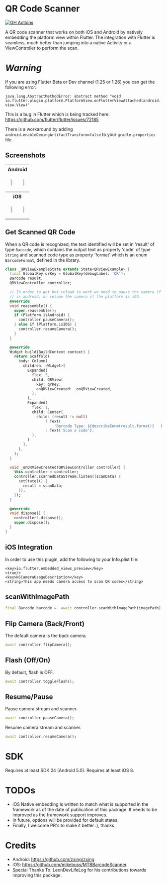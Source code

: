 # QR Code Scanner
[![GH Actions](https://github.com/juliuscanute/qr_code_scanner/workflows/dart/badge.svg)](https://github.com/juliuscanute/qr_code_scanner/actions)

A QR code scanner that works on both iOS and Android by natively embedding the platform view within Flutter. The integration with Flutter is seamless, much better than jumping into a native Activity or a ViewController to perform the scan.

# *Warning*
If you are using Flutter Beta or Dev channel (1.25 or 1.26) you can get the following error:

`java.lang.AbstractMethodError: abstract method "void io.flutter.plugin.platform.PlatformView.onFlutterViewAttached(android.view.View)"`

This is a bug in Flutter which is being tracked here: https://github.com/flutter/flutter/issues/72185

There is a workaround by adding `android.enableDexingArtifactTransform=false` to your `gradle.properties` file.

## Screenshots
<table>
<tr>
<th colspan="2">
Android
</th>
</tr>

<tr>
<td>
<p align="center">
<img src="https://raw.githubusercontent.com/juliuscanute/qr_code_scanner/master/.resources/android-app-screen-one.jpg" width="30%" height="30%">
</p>
</td>
<td>
<p align="center">
<img src="https://raw.githubusercontent.com/juliuscanute/qr_code_scanner/master/.resources/android-app-screen-two.jpg" width="30%" height="30%">
</p>
</td>
</tr>

<tr>
<th colspan="2">
iOS
</th>
</tr>

<tr>
<td>
<p align="center">
<img src="https://raw.githubusercontent.com/juliuscanute/qr_code_scanner/master/.resources/ios-app-screen-one.png" width="30%" height="30%">
</p>
</td>
<td>
<p align="center">
<img src="https://raw.githubusercontent.com/juliuscanute/qr_code_scanner/master/.resources/ios-app-screen-two.png" width="30%" height="30%">
</p>
</td>
</tr>

</table>

## Get Scanned QR Code

When a QR code is recognized, the text identified will be set in 'result' of type `Barcode`, which contains the output text as property 'code' of type `String` and scanned code type as property 'format' which is an enum `BarcodeFormat`, defined in the library.

```dart
class _QRViewExampleState extends State<QRViewExample> {
  final GlobalKey qrKey = GlobalKey(debugLabel: 'QR');
  Barcode result;
  QRViewController controller;

  // In order to get hot reload to work we need to pause the camera if the platform
  // is android, or resume the camera if the platform is iOS.
  @override
  void reassemble() {
    super.reassemble();
    if (Platform.isAndroid) {
      controller.pauseCamera();
    } else if (Platform.isIOS) {
      controller.resumeCamera();
    }
  }

  @override
  Widget build(BuildContext context) {
    return Scaffold(
      body: Column(
        children: <Widget>[
          Expanded(
            flex: 5,
            child: QRView(
              key: qrKey,
              onQRViewCreated: _onQRViewCreated,
            ),
          ),
          Expanded(
            flex: 1,
            child: Center(
              child: (result != null)
                  ? Text(
                      'Barcode Type: ${describeEnum(result.format)}   Data: ${result.code}')
                  : Text('Scan a code'),
            ),
          )
        ],
      ),
    );
  }

  void _onQRViewCreated(QRViewController controller) {
    this.controller = controller;
    controller.scannedDataStream.listen((scanData) {
      setState(() {
        result = scanData;
      });
    });
  }

  @override
  void dispose() {
    controller?.dispose();
    super.dispose();
  }
}

```

## iOS Integration
In order to use this plugin, add the following to your Info.plist file:
```
<key>io.flutter.embedded_views_preview</key>
<true/>
<key>NSCameraUsageDescription</key>
<string>This app needs camera access to scan QR codes</string>
```

## scanWithImagePath
```dart
final Barcode barcode =  await controller.scanWithImagePath(imagePath)
```

## Flip Camera (Back/Front)
The default camera is the back camera.
```dart
await controller.flipCamera();
```

## Flash (Off/On)
By default, flash is OFF.
```dart
await controller.toggleFlash();
```

## Resume/Pause
Pause camera stream and scanner.
```dart
await controller.pauseCamera();
```
Resume camera stream and scanner.
```dart
await controller.resumeCamera();
```


# SDK
Requires at least SDK 24 (Android 5.0).
Requires at least iOS 8.

# TODOs
* iOS Native embedding is written to match what is supported in the framework as of the date of publication of this package. It needs to be improved as the framework support improves.
* In future, options will be provided for default states.
* Finally, I welcome PR's to make it better :), thanks

# Credits
* Android: https://github.com/zxing/zxing
* iOS: https://github.com/mikebuss/MTBBarcodeScanner
* Special Thanks To: LeonDevLifeLog for his contributions towards improving this package.
